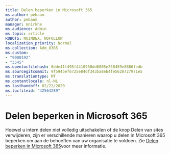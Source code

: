 ```yaml
---
title: Delen beperken in Microsoft 365
ms.author: pebaum
author: pebaum
manager: mnirkhe
ms.audience: Admin
ms.topic: article
ROBOTS: NOINDEX, NOFOLLOW
localization_priority: Normal
ms.collection: Adm_O365
ms.custom:
- "9000192"
- "3545"
ms.openlocfilehash: 8dde41f495f4410950dd6805e258459e8686fedb
ms.sourcegitcommit: 9f594bef6725e846f343ba8eb4fe5620727971e5
ms.translationtype: MT
ms.contentlocale: nl-NL
ms.lasthandoff: 02/22/2020
ms.locfileid: "42564289"
---
```

# <a name="limit-sharing-in-microsoft-365"></a>Delen beperken in Microsoft 365

Hoewel u intern delen niet volledig uitschakelen of de knop Delen van sites verwijderen, zijn er verschillende manieren waarop u delen in Microsoft 365 beperken om aan de behoeften van uw organisatie te voldoen. Zie [Delen beperken in Microsoft 365](https://docs.microsoft.com/Office365/Enterprise/microsoft-365-limit-sharing)voor meer informatie.
